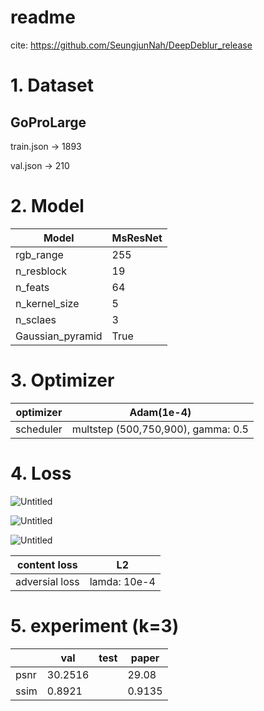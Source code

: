 # readme

cite: https://github.com/SeungjunNah/DeepDeblur_release

# 1. Dataset

## GoProLarge

train.json  → 1893

val.json     → 210

# 2. Model

| Model | MsResNet |
| --- | --- |
| rgb_range | 255 |
| n_resblock | 19 |
| n_feats | 64 |
| n_kernel_size | 5 |
| n_sclaes | 3 |
| Gaussian_pyramid | True |

# 3. Optimizer

| optimizer | Adam(1e-4) |
| --- | --- |
| scheduler | multstep (500,750,900), gamma: 0.5 |

# 4. Loss

![Untitled](readme%20362eea42b7a44310a2cf555c4e681e47/Untitled.png)

![Untitled](readme%20362eea42b7a44310a2cf555c4e681e47/Untitled%201.png)

![Untitled](readme%20362eea42b7a44310a2cf555c4e681e47/Untitled%202.png)

| content loss | L2 |
| --- | --- |
| adversial loss | lamda: 10e-4 |

# 5. experiment (k=3)

|  | val | test | paper |
| --- | --- | --- | --- |
| psnr | 30.2516 |  | 29.08 |
| ssim | 0.8921 |  | 0.9135 |